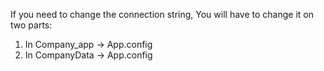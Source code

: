If you need to change the connection string, You will have to change it on two parts:
1) In Company_app -> App.config
2) In CompanyData -> App.config
